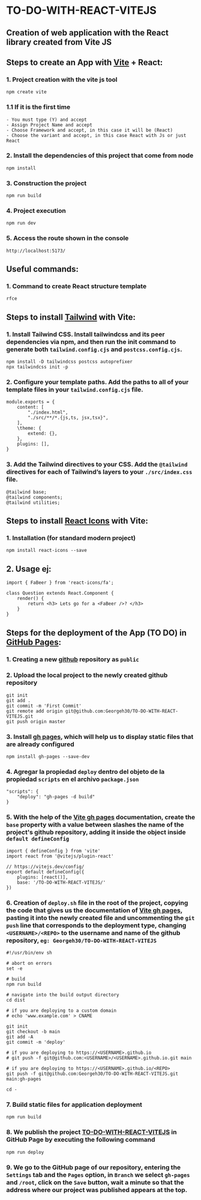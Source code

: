# TO-DO-WITH-REACT-VITEJS
## Creation of web application with the React library created from Vite JS

## Steps to create an App with [Vite](https://vitejs.dev/guide/) + React:

### 1. Project creation with the vite js tool
    npm create vite
### 1.1 If it is the first time 
    - You must type (Y) and accept
    - Assign Project Name and accept
    - Choose Framework and accept, in this case it will be (React)
    - Choose the variant and accept, in this case React with Js or just React
### 2. Install the dependencies of this project that come from node
    npm install
### 3. Construction the project
    npm run build
### 4. Project execution
    npm run dev
### 5. Access the route shown in the console
    http://localhost:5173/

## Useful commands:

### 1. Command to create React structure template
    rfce

## Steps to install [Tailwind](https://tailwindcss.com/docs/guides/vite) with Vite:

### 1. Install Tailwind CSS. Install tailwindcss and its peer dependencies via npm, and then run the init command to generate both `tailwind.config.cjs` and `postcss.config.cjs`.
    npm install -D tailwindcss postcss autoprefixer
    npx tailwindcss init -p
### 2. Configure your template paths. Add the paths to all of your template files in your `tailwind.config.cjs` file.
    module.exports = {
        content: [
            "./index.html",
            "./src/**/*.{js,ts, jsx,tsx}",
        ],
        \theme: {
            extend: {},
        },
        plugins: [],
    }
### 3. Add the Tailwind directives to your CSS. Add the `@tailwind` directives for each of Tailwind’s layers to your `./src/index.css` file.
    @tailwind base;
    @tailwind components;
    @tailwind utilities;

## Steps to install [React Icons](https://react-icons.github.io/react-icons/) with Vite:

### 1. Installation (for standard modern project)
    npm install react-icons --save
## 2. Usage ej:
    import { FaBeer } from 'react-icons/fa';

    class Question extends React.Component {
        render() {
            return <h3> Lets go for a <FaBeer />? </h3>
        }
    }

## Steps for the deployment of the App (TO DO) in [GitHub Pages](https://pages.github.com/):

### 1. Creating a new [github](https://github.com/new) repository as `public`
### 2. Upload the local project to the newly created github repository
    git init
    git add .
    git commit -m 'First Commit'
    git remote add origin git@github.com:Georgeh30/TO-DO-WITH-REACT-VITEJS.git
    git push origin master
### 3. Install [gh pages](https://www.npmjs.com/package/gh-pages), which will help us to display static files that are already configured
    npm install gh-pages --save-dev
### 4. Agregar la propiedad `deploy` dentro del objeto de la propiedad `scripts` en el archivo `package.json`
    "scripts": {
        "deploy": "gh-pages -d build"
    }
### 5. With the help of the [Vite gh pages](https://vitejs.dev/guide/static-deploy.html#github-pages) documentation, create the `base` property with a value between slashes the name of the project's github repository, adding it inside the object inside `default defineConfig`
    import { defineConfig } from 'vite'
    import react from '@vitejs/plugin-react'

    // https://vitejs.dev/config/
    export default defineConfig({
        plugins: [react()],
        base: '/TO-DO-WITH-REACT-VITEJS/'
    })
### 6. Creation of `deploy.sh` file in the root of the project, copying the code that gives us the documentation of [Vite gh pages](https://vitejs.dev/guide/static-deploy.html#github-pages), pasting it into the newly created file and uncommenting the `git push` line that corresponds to the deployment type, changing `<USERNAME>/<REPO>` to the username and name of the github repository, `eg: Georgeh30/TO-DO-WITH-REACT-VITEJS`
    #!/usr/bin/env sh

    # abort on errors
    set -e

    # build
    npm run build

    # navigate into the build output directory
    cd dist

    # if you are deploying to a custom domain
    # echo 'www.example.com' > CNAME

    git init
    git checkout -b main
    git add -A
    git commit -m 'deploy'

    # if you are deploying to https://<USERNAME>.github.io
    # git push -f git@github.com:<USERNAME>/<USERNAME>.github.io.git main

    # if you are deploying to https://<USERNAME>.github.io/<REPO>
    git push -f git@github.com:Georgeh30/TO-DO-WITH-REACT-VITEJS.git main:gh-pages

    cd -

### 7. Build static files for application deployment
    npm run build
### 8. We publish the project [TO-DO-WITH-REACT-VITEJS](https://Georgeh30.github.io/TO-DO-WITH-REACT-VITEJS/) in GitHub Page by executing the following command
    npm run deploy
### 9. We go to the GitHub page of our repository, entering the `Settings` tab and the `Pages` option, in `Branch` we select `gh-pages` and `/root`, click on the `Save` button, wait a minute so that the address where our project was published appears at the top.

